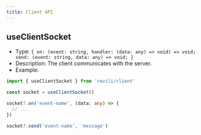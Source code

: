 ```yaml
---
title: Client API
---
```


## useClientSocket

- Type: `{ on: (event: string, handler: (data: any) => void) => void; send: (event: string, data: any) => void; }`
- Description: The client communicates with the server.
- Example:

```ts
import { useClientSocket } from 'revili/client'

const socket = useClientSocket()

socket?.on('event-name', (data: any) => {
  // ...
})

socket?.send('event-name', 'message')
```
